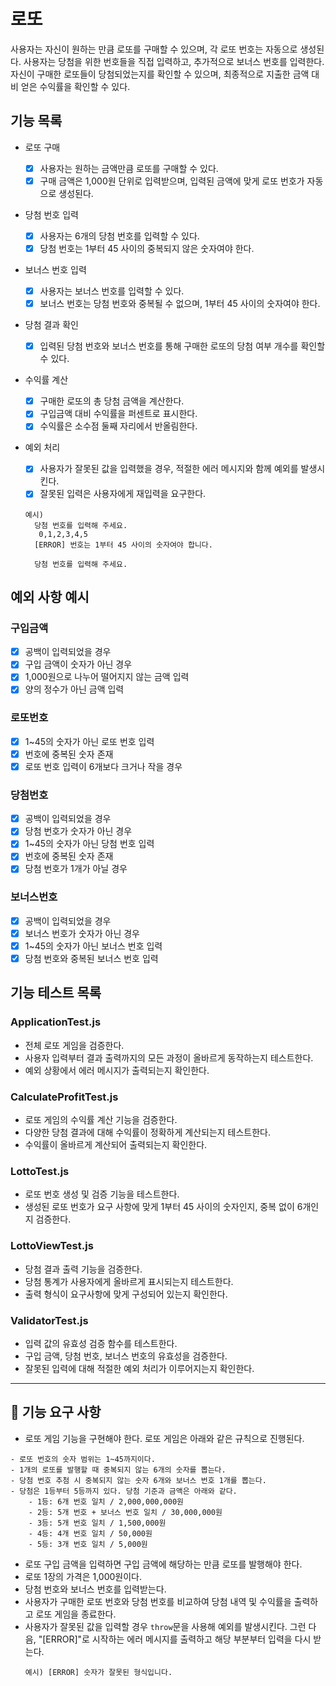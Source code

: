 # 로또

사용자는 자신이 원하는 만큼 로또를 구매할 수 있으며, 각 로또 번호는 자동으로 생성된다. 사용자는 당첨을 위한 번호들을 직접 입력하고, 추가적으로 보너스 번호를 입력한다. 자신이 구매한 로또들이 당첨되었는지를 확인할 수 있으며, 최종적으로 지출한 금액 대비 얻은 수익률을 확인할 수 있다.

## 기능 목록

- 로또 구매

  - [x] 사용자는 원하는 금액만큼 로또를 구매할 수 있다.
  - [x] 구매 금액은 1,000원 단위로 입력받으며, 입력된 금액에 맞게 로또 번호가 자동으로 생성된다.

- 당첨 번호 입력

  - [x] 사용자는 6개의 당첨 번호를 입력할 수 있다.
  - [x] 당첨 번호는 1부터 45 사이의 중복되지 않은 숫자여야 한다.

- 보너스 번호 입력

  - [x] 사용자는 보너스 번호를 입력할 수 있다.
  - [x] 보너스 번호는 당첨 번호와 중복될 수 없으며, 1부터 45 사이의 숫자여야 한다.

- 당첨 결과 확인

  - [x] 입력된 당첨 번호와 보너스 번호를 통해 구매한 로또의 당첨 여부 개수를 확인할 수 있다.

- 수익률 계산

  - [x] 구매한 로또의 총 당첨 금액을 계산한다.
  - [x] 구입금액 대비 수익률을 퍼센트로 표시한다.
  - [x] 수익률은 소수점 둘째 자리에서 반올림한다.

- 예외 처리

  - [x] 사용자가 잘못된 값을 입력했을 경우, 적절한 에러 메시지와 함께 예외를 발생시킨다.
  - [x] 잘못된 입력은 사용자에게 재입력을 요구한다.

  ```
  예시)
    당첨 번호를 입력해 주세요.
     0,1,2,3,4,5
    [ERROR] 번호는 1부터 45 사이의 숫자여야 합니다.

    당첨 번호를 입력해 주세요.
  ```

## 예외 사항 예시

### 구입금액

- [x] 공백이 입력되었을 경우
- [x] 구입 금액이 숫자가 아닌 경우
- [x] 1,000원으로 나누어 떨어지지 않는 금액 입력
- [x] 양의 정수가 아닌 금액 입력

### 로또번호

- [x] 1~45의 숫자가 아닌 로또 번호 입력
- [x] 번호에 중복된 숫자 존재
- [x] 로또 번호 입력이 6개보다 크거나 작을 경우

### 당첨번호

- [x] 공백이 입력되었을 경우
- [x] 당첨 번호가 숫자가 아닌 경우
- [x] 1~45의 숫자가 아닌 당첨 번호 입력
- [x] 번호에 중복된 숫자 존재
- [x] 당첨 번호가 1개가 아닐 경우

### 보너스번호

- [x] 공백이 입력되었을 경우
- [x] 보너스 번호가 숫자가 아닌 경우
- [x] 1~45의 숫자가 아닌 보너스 번호 입력
- [x] 당첨 번호와 중복된 보너스 번호 입력

## 기능 테스트 목록

### ApplicationTest.js

- 전체 로또 게임을 검증한다.
- 사용자 입력부터 결과 출력까지의 모든 과정이 올바르게 동작하는지 테스트한다.
- 예외 상황에서 에러 메시지가 출력되는지 확인한다.

### CalculateProfitTest.js

- 로또 게임의 수익률 계산 기능을 검증한다.
- 다양한 당첨 결과에 대해 수익률이 정확하게 계산되는지 테스트한다.
- 수익률이 올바르게 계산되어 출력되는지 확인한다.

### LottoTest.js

- 로또 번호 생성 및 검증 기능을 테스트한다.
- 생성된 로또 번호가 요구 사항에 맞게 1부터 45 사이의 숫자인지, 중복 없이 6개인지 검증한다.

### LottoViewTest.js

- 당첨 결과 출력 기능을 검증한다.
- 당첨 통계가 사용자에게 올바르게 표시되는지 테스트한다.
- 출력 형식이 요구사항에 맞게 구성되어 있는지 확인한다.

### ValidatorTest.js

- 입력 값의 유효성 검증 함수를 테스트한다.
- 구입 금액, 당첨 번호, 보너스 번호의 유효성을 검증한다.
- 잘못된 입력에 대해 적절한 예외 처리가 이루어지는지 확인한다.

---

## 🚀 기능 요구 사항

- 로또 게임 기능을 구현해야 한다. 로또 게임은 아래와 같은 규칙으로 진행된다.

```
- 로또 번호의 숫자 범위는 1~45까지이다.
- 1개의 로또를 발행할 때 중복되지 않는 6개의 숫자를 뽑는다.
- 당첨 번호 추첨 시 중복되지 않는 숫자 6개와 보너스 번호 1개를 뽑는다.
- 당첨은 1등부터 5등까지 있다. 당첨 기준과 금액은 아래와 같다.
    - 1등: 6개 번호 일치 / 2,000,000,000원
    - 2등: 5개 번호 + 보너스 번호 일치 / 30,000,000원
    - 3등: 5개 번호 일치 / 1,500,000원
    - 4등: 4개 번호 일치 / 50,000원
    - 5등: 3개 번호 일치 / 5,000원
```

- 로또 구입 금액을 입력하면 구입 금액에 해당하는 만큼 로또를 발행해야 한다.
- 로또 1장의 가격은 1,000원이다.
- 당첨 번호와 보너스 번호를 입력받는다.
- 사용자가 구매한 로또 번호와 당첨 번호를 비교하여 당첨 내역 및 수익률을 출력하고 로또 게임을 종료한다.
- 사용자가 잘못된 값을 입력할 경우 `throw`문을 사용해 예외를 발생시킨다. 그런 다음, "[ERROR]"로 시작하는 에러 메시지를 출력하고 해당 부분부터 입력을 다시 받는다.
  ```
  예시) [ERROR] 숫자가 잘못된 형식입니다.
  ```
